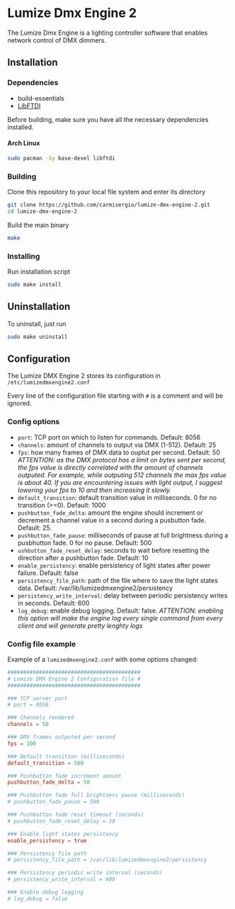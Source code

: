 # Lumize Dmx Engine 2

The Lumize Dmx Engine is a lighting controller software that enables network control of DMX dimmers. 



## Installation

### Dependencies
- build-essentials
- [LibFTDI](https://github.com/lipro/libftdi)

Before building, make sure you have all the necessary dependencies installed.

#### Arch Linux
```bash
sudo pacman -Sy base-devel libftdi
```

### Building
Clone this repository to your local file system and enter its directory

```bash
git clone https://github.com/carmisergio/lumize-dmx-engine-2.git
cd lumize-dmx-engine-2
```

Build the main binary
```bash
make 
```

### Installing
Run installation script
```bash
sudo make install
```

## Uninstallation
To uninstall, just run
```bash
sudo make uninstall
```



## Configuration
The Lumize DMX Engine 2 stores its configuration in `/etc/lumizedmxengine2.conf`

Every line of the configuration file starting with `#` is a comment and will be ignored.

### Config options
- `port`: TCP port on which to listen for commands. Default: 8056
- `channels`: amount of channels to output via DMX (1-512). Default: 25
- `fps`: how many frames of DMX data to ouptut per second. Default: 50 _ATTENTION: as the DMX protocol has a limit on bytes sent per second, the fps value is directly correlated with the amount of channels outputed. For example, while outputing 512 channels the max fps value is about 40. If you are encountering issues with light output, I suggest lowering your fps to 10 and then increasing it slowly._
- `default_transition`: default transition value in milliseconds. 0 for no transition (>=0). Default: 1000
- `pushbutton_fade_delta`: amount the engine should increment or decrement a channel value in a second during a pusbutton fade. Default: 25.
- `pushbutton_fade_pause`: milliseconds of pause at full brightness during a pusbhutton fade. 0 for no pause. Default: 500
- `ushbutton_fade_reset_delay`: seconds to wait before resetting the direction after a pushbutton fade. Default: 10
- `enable_persistency`: enable persistency of light states after power failure. Default: false
- `persistency_file_path`: path of the file where to save the light states data. Default: /var/lib/lumizedmxengine2/persistency
- `persistency_write_interval`: delay between periodic persistency writes in seconds. Default: 600
- `log_debug`: enable debug logging. Default: false. _ATTENTION: enabling this option will make the engine log every single command from every client and will generate pretty lenghty logs_


### Config file example
Example of a `lumizedmxengine2.conf` with some options changed:

```conf
##########################################
# Lumize DMX Engine 2 Configuration file #
##########################################

### TCP server port
# port = 8056

### Channels rendered
channels = 50 

### DMX frames outputed per second
fps = 100

### Default transition (milliseconds)
default_transition = 500

### Pushbutton fade increment amount
pushbutton_fade_delta = 50

### Pushbutton fade full brightness pause (milliseconds)
# pushbutton_fade_pause = 500

### Pushbutton fade reset timeout (seconds)
# pushbutton_fade_reset_delay = 10 

### Enable light states persistency
enable_persistency = true

### Persistency file path
# persistency_file_path = /var/lib/lumizedmxengine2/persistency

### Persistency periodic write interval (seconds)
# persistency_write_interval = 600 

### Enable debug logging
# log_debug = false
```






